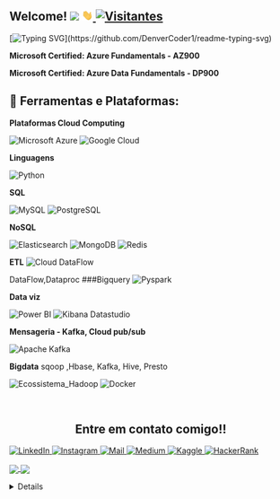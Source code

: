 <h2>Welcome! <img src="https://emojis.slackmojis.com/emojis/images/1531849430/4246/blob-sunglasses.gif?1531849430" width="25 px"/> <img src="https://raw.githubusercontent.com/ABSphreak/ABSphreak/master/gifs/Hi.gif" width="20px" /><a href="https://github.com/ronnanlimao"> <img src="https://visitor-badge.laobi.icu/badge?page_id=ronnanlimao" alt="Visitantes"></a></h2>

[![Typing SVG](https://readme-typing-svg.herokuapp.com?font=Ubuntu&color=DD58C1&multiline=true&lines=Um+engenheiro+de+dados+em+construção...;!)](https://github.com/DenverCoder1/readme-typing-svg)

**Microsoft Certified: Azure Fundamentals - AZ900** 

 **Microsoft Certified: Azure Data Fundamentals - DP900**

## 🚀 **Ferramentas e Plataformas:**
**Plataformas Cloud Computing**

![Microsoft Azure](https://img.shields.io/badge/microsoft%20azure-0089D6?style=for-the-badge&logo=microsoft-azure&logoColor=white)
![Google Cloud](https://img.shields.io/badge/Google_Cloud-4285F4?style=for-the-badge&logo=google-cloud&logoColor=white)


**Linguagens**

 ![Python](https://img.shields.io/badge/Python-FFD43B?style=for-the-badge&logo=python&logoColor=blue)
 

**SQL**

 ![MySQL](https://img.shields.io/badge/MySQL-005C84?style=for-the-badge&logo=mysql&logoColor=white)
 ![PostgreSQL](https://img.shields.io/badge/PostgreSQL-316192?style=for-the-badge&logo=postgresql&logoColor=white)

**NoSQL**

![Elasticsearch](https://img.shields.io/badge/Elastic_Search-005571?style=for-the-badge&logo=elasticsearch&logoColor=white)
![MongoDB](https://img.shields.io/badge/MongoDB-4EA94B?style=for-the-badge&logo=mongodb&logoColor=white)
![Redis](https://img.shields.io/badge/redis-%23DD0031.svg?&style=for-the-badge&logo=redis&logoColor=white)

**ETL**
 ![Cloud DataFlow](https://forthebadge.com/generator/?plabel=Cloud&slabel=Dataflow)

DataFlow,Dataproc
###Bigquery
 ![Pyspark](https://img.shields.io/badge/-Pyspark-black?style=flat-square&logo=Apache-Spark)

**Data viz**

 ![Power BI](https://img.shields.io/badge/PowerBI-F2C811?style=for-the-badge&logo=Power%20BI&logoColor=white)
 ![Kibana](https://img.shields.io/badge/Kibana-005571?style=for-the-badge&logo=Kibana&logoColor=white)
Datastudio

**Mensageria - Kafka, Cloud pub/sub**

 ![ Apache Kafka](https://img.shields.io/badge/-Apache%20Kafka-black?style=flat-square&logo=Apache-Kafka)

**Bigdata**
sqoop ,Hbase, Kafka, Hive, Presto

 ![Ecossistema_Hadoop](https://img.shields.io/badge/-Hadoop-black?style=flat-square&logo=Apache-Hadoop)
 ![Docker](https://img.shields.io/badge/-Docker-black?style=flat-square&logo=Docker)
 
 
  <br>

<h2 align="center"> Entre em contato comigo!! </h2>

<p>
<a href="https://www.linkedin.com/in/ronnan-concei%C3%A7%C3%A3o-lima-52761910b/">
  <img alt="LinkedIn" src="https://img.shields.io/badge/linkedin%20-%230077B5.svg?&style=for-the-badge&logo=linkedin&logoColor=white"/>
</a>
<a href="https://www.instagram.com/ronnanlimao/">
  <img alt="Instagram" src="https://img.shields.io/badge/Instagram-E4405F?style=for-the-badge&logo=instagram&logoColor=white"/>
</a>
<a href="mailto:rlimprod@gmail.com">
  <img alt="Mail" src="https://img.shields.io/badge/Gmail-D14836?style=for-the-badge&logo=gmail&logoColor=white"/>
</a>
<a href="https://medium.com/@ronnanlimao">
  <img alt="Medium" src="https://img.shields.io/badge/Medium-%23000000.svg?style=for-the-badge&logo=Medium&logoColor=white"/>
</a>
<a href="https://www.kaggle.com/ronnanconceicaolima">
  <img alt="Kaggle" src="https://img.shields.io/badge/Kaggle-20BEFF?style=for-the-badge&logo=Kaggle&logoColor=white"/>
</a>
<a href="https://www.hackerrank.com/RONNAN_OK">
  <img alt="HackerRank" src="https://img.shields.io/badge/-Hackerrank-2EC866?style=for-the-badge&logo=HackerRank&logoColor=white"/>
</a>
</p>

<p float="left">
  <a href="https://github.com/ronnanlimao/github-readme-stats">
  <img align="center" src="https://github-readme-stats.vercel.app/api?username=ronnanlimao&count_private=true&hide_rank=true&show_icons=true&theme=react&include_all_commits=true&title_color=dd58c1&icon_color=dd58c1&custom_title=My GitHub Stats" />
  <img align="center" src="https://github-readme-stats.vercel.app/api/top-langs/?username=ronnanlimao&hide=jupyter%20notebook,html&langs_count=10&theme=react&hide_rank=true&layout=compact&exclude_repo=nusmods&title_color=dd58c1"/>
  </details>
  <details>
    <summary>
      <b>Contribution Graph</b>
    </summary>
    <a href="https://github.com/ronnanlimao/github-readme-activity-graph"><img src="https://activity-graph.herokuapp.com/graph?username=ronnanlimao&custom_title=My%20Contribution%20Graph&theme=react-dark&area=true&line=dd58c1&color=dd58c1"/></a>
  </details>
</p>
